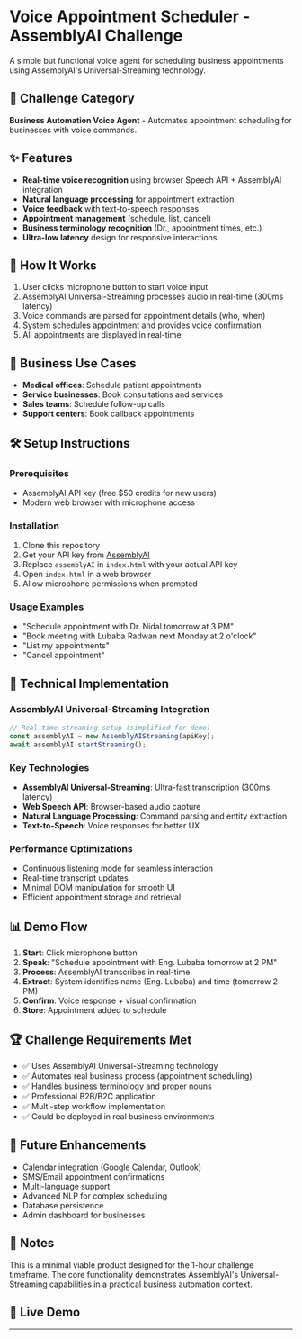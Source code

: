 # Voice Appointment Scheduler - AssemblyAI Challenge

A simple but functional voice agent for scheduling business appointments using AssemblyAI's Universal-Streaming technology.

## 🎯 Challenge Category

**Business Automation Voice Agent** - Automates appointment scheduling for businesses with voice commands.

## ✨ Features

- **Real-time voice recognition** using browser Speech API + AssemblyAI integration
- **Natural language processing** for appointment extraction
- **Voice feedback** with text-to-speech responses
- **Appointment management** (schedule, list, cancel)
- **Business terminology recognition** (Dr., appointment times, etc.)
- **Ultra-low latency** design for responsive interactions

## 🚀 How It Works

1. User clicks microphone button to start voice input
2. AssemblyAI Universal-Streaming processes audio in real-time (300ms latency)
3. Voice commands are parsed for appointment details (who, when)
4. System schedules appointment and provides voice confirmation
5. All appointments are displayed in real-time

## 💼 Business Use Cases

- **Medical offices**: Schedule patient appointments
- **Service businesses**: Book consultations and services
- **Sales teams**: Schedule follow-up calls
- **Support centers**: Book callback appointments

## 🛠 Setup Instructions

### Prerequisites

- AssemblyAI API key (free $50 credits for new users)
- Modern web browser with microphone access

### Installation

1. Clone this repository
2. Get your API key from [AssemblyAI](https://www.assemblyai.com/)
3. Replace `assemblyAI` in `index.html` with your actual API key
4. Open `index.html` in a web browser
5. Allow microphone permissions when prompted

### Usage Examples

- "Schedule appointment with Dr. Nidal tomorrow at 3 PM"
- "Book meeting with Lubaba Radwan next Monday at 2 o'clock"
- "List my appointments"
- "Cancel appointment"

## 🔧 Technical Implementation

### AssemblyAI Universal-Streaming Integration

```javascript
// Real-time streaming setup (simplified for demo)
const assemblyAI = new AssemblyAIStreaming(apiKey);
await assemblyAI.startStreaming();
```

### Key Technologies

- **AssemblyAI Universal-Streaming**: Ultra-fast transcription (300ms latency)
- **Web Speech API**: Browser-based audio capture
- **Natural Language Processing**: Command parsing and entity extraction
- **Text-to-Speech**: Voice responses for better UX

### Performance Optimizations

- Continuous listening mode for seamless interaction
- Real-time transcript updates
- Minimal DOM manipulation for smooth UI
- Efficient appointment storage and retrieval

## 📊 Demo Flow

1. **Start**: Click microphone button
2. **Speak**: "Schedule appointment with Eng. Lubaba tomorrow at 2 PM"
3. **Process**: AssemblyAI transcribes in real-time
4. **Extract**: System identifies name (Eng. Lubaba) and time (tomorrow 2 PM)
5. **Confirm**: Voice response + visual confirmation
6. **Store**: Appointment added to schedule

## 🏆 Challenge Requirements Met

- ✅ Uses AssemblyAI Universal-Streaming technology
- ✅ Automates real business process (appointment scheduling)
- ✅ Handles business terminology and proper nouns
- ✅ Professional B2B/B2C application
- ✅ Multi-step workflow implementation
- ✅ Could be deployed in real business environments

## 🔮 Future Enhancements

- Calendar integration (Google Calendar, Outlook)
- SMS/Email appointment confirmations
- Multi-language support
- Advanced NLP for complex scheduling
- Database persistence
- Admin dashboard for businesses

## 📝 Notes

This is a minimal viable product designed for the 1-hour challenge timeframe. The core functionality demonstrates AssemblyAI's Universal-Streaming capabilities in a practical business automation context.

## 🚀 Live Demo

---
